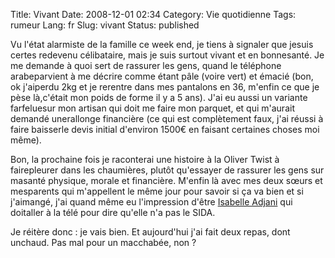 Title: Vivant
Date: 2008-12-01 02:34
Category: Vie quotidienne
Tags: rumeur
Lang: fr
Slug: vivant
Status: published

Vu l'état alarmiste de la famille ce week end, je tiens à signaler que jesuis certes redevenu célibataire, mais je suis surtout vivant et en bonnesanté. Je me demande à quoi sert de rassurer les gens, quand le téléphone arabeparvient à me décrire comme étant pâle (voire vert) et émacié (bon, ok j'aiperdu 2kg et je rerentre dans mes pantalons en 36, m'enfin ce que je pèse là,c'était mon poids de forme il y a 5 ans). J'ai eu aussi un variante farfeluesur mon artisan qui doit me faire mon parquet, et qui m'aurait demandé unerallonge financière (ce qui est complètement faux, j'ai réussi à faire baisserle devis initial d'environ 1500€ en faisant certaines choses moi même).

Bon, la prochaine fois je raconterai une histoire à la Oliver Twist à fairepleurer dans les chaumières, plutôt qu'essayer de rassurer les gens sur masanté physique, morale et financière. M'enfin là avec mes deux sœurs et mesparents qui m'appellent le même jour pour savoir si ça va bien et si j'aimangé, j'ai quand même eu l'impression d'être [Isabelle Adjani](http://fr.wikipedia.org/wiki/Isabelle_Adjani) qui doitaller à la télé pour dire qu'elle n'a pas le SIDA.

Je réitère donc : je vais bien. Et aujourd'hui j'ai fait deux repas, dont unchaud. Pas mal pour un macchabée, non ?
